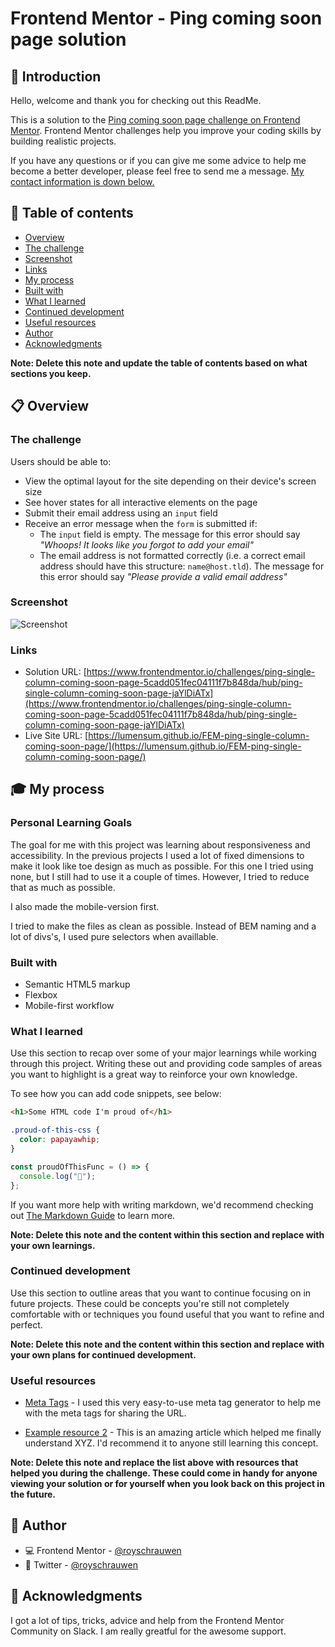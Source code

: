 # Frontend Mentor - Ping coming soon page solution

## 👋 Introduction

Hello, welcome and thank you for checking out this ReadMe.

This is a solution to the [Ping coming soon page challenge on Frontend Mentor](https://www.frontendmentor.io/challenges/ping-single-column-coming-soon-page-5cadd051fec04111f7b848da).
Frontend Mentor challenges help you improve your coding skills by building realistic projects.

If you have any questions or if you can give me some advice to help me become a better developer, please feel free to send me a message. [My contact information is down below.](#-author)

## 📑 Table of contents

- [Overview](#-overview)
- [The challenge](#the-challenge)
- [Screenshot](#screenshot)
- [Links](#links)
- [My process](#-my-process)
- [Built with](#built-with)
- [What I learned](#what-i-learned)
- [Continued development](#continued-development)
- [Useful resources](#useful-resources)
- [Author](#-author)
- [Acknowledgments](#-acknowledgments)

**Note: Delete this note and update the table of contents based on what sections you keep.**

## 📋 Overview

### The challenge

Users should be able to:

- View the optimal layout for the site depending on their device's screen size
- See hover states for all interactive elements on the page
- Submit their email address using an `input` field
- Receive an error message when the `form` is submitted if:
  - The `input` field is empty. The message for this error should say _"Whoops! It looks like you forgot to add your email"_
  - The email address is not formatted correctly (i.e. a correct email address should have this structure: `name@host.tld`). The message for this error should say _"Please provide a valid email address"_

### Screenshot

![Screenshot](./responsivescreensot.jpg)

### Links

- Solution URL: [https://www.frontendmentor.io/challenges/ping-single-column-coming-soon-page-5cadd051fec04111f7b848da/hub/ping-single-column-coming-soon-page-jaYlDiATx](https://www.frontendmentor.io/challenges/ping-single-column-coming-soon-page-5cadd051fec04111f7b848da/hub/ping-single-column-coming-soon-page-jaYlDiATx)
- Live Site URL: [https://lumensum.github.io/FEM-ping-single-column-coming-soon-page/](https://lumensum.github.io/FEM-ping-single-column-coming-soon-page/)

## 🎓 My process

### Personal Learning Goals

The goal for me with this project was learning about responsiveness and accessibility. In the previous projects I used a lot of fixed dimensions to make it look like toe design as much as possible. For this one I tried using none, but I still had to use it a couple of times. However, I tried to reduce that as much as possible.

I also made the mobile-version first.

I tried to make the files as clean as possible. Instead of BEM naming and a lot of divs's, I used pure selectors when availlable.

### Built with

- Semantic HTML5 markup
- Flexbox
- Mobile-first workflow

### What I learned

Use this section to recap over some of your major learnings while working through this project. Writing these out and providing code samples of areas you want to highlight is a great way to reinforce your own knowledge.

To see how you can add code snippets, see below:

```html
<h1>Some HTML code I'm proud of</h1>
```

```css
.proud-of-this-css {
  color: papayawhip;
}
```

```js
const proudOfThisFunc = () => {
  console.log("🎉");
};
```

If you want more help with writing markdown, we'd recommend checking out [The Markdown Guide](https://www.markdownguide.org/) to learn more.

**Note: Delete this note and the content within this section and replace with your own learnings.**

### Continued development

Use this section to outline areas that you want to continue focusing on in future projects. These could be concepts you're still not completely comfortable with or techniques you found useful that you want to refine and perfect.

**Note: Delete this note and the content within this section and replace with your own plans for continued development.**

### Useful resources

- [Meta Tags](https://metatags.io/) - I used this very easy-to-use meta tag generator to help me with the meta tags for sharing the URL.

- [Example resource 2](https://www.example.com) - This is an amazing article which helped me finally understand XYZ. I'd recommend it to anyone still learning this concept.

**Note: Delete this note and replace the list above with resources that helped you during the challenge. These could come in handy for anyone viewing your solution or for yourself when you look back on this project in the future.**

## 📧 Author

- 💻️ Frontend Mentor - [@royschrauwen](https://www.frontendmentor.io/profile/royschrauwen)
- 🍗 Twitter - [@royschrauwen](https://www.twitter.com/royschrauwen)

## 🙏 Acknowledgments

I got a lot of tips, tricks, advice and help from the Frontend Mentor Community on Slack. I am really greatful for the awesome support.
